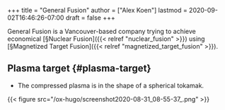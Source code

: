 +++
title = "General Fusion"
author = ["Alex Koen"]
lastmod = 2020-09-02T16:46:26-07:00
draft = false
+++

General Fusion is a Vancouver-based company trying to achieve economical [§Nuclear Fusion]({{< relref "nuclear_fusion" >}}) using [§Magnetized Target Fusion]({{< relref "magnetized_target_fusion" >}}).


## Plasma target {#plasma-target}

-   The compressed plasma is in the shape of a spherical tokamak.

{{< figure src="/ox-hugo/screenshot2020-08-31_08-55-37_.png" >}}
